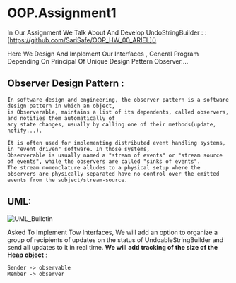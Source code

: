# OOP.Assignment1
 
In Our Assignment We Talk About  And Develop UndoStringBuilder :
: [https://github.com/SariSafe/OOP_HW_00_ARIEL]()

Here We Design And Implement Our Interfaces , General Program 
Depending On Principal  Of Unique Design Pattern Observer....

## Observer Design Pattern :
````
In software design and engineering, the observer pattern is a software design pattern in which an object,
is Observerable, maintains a list of its dependents, called observers, and notifies them automatically of 
any state changes, usually by calling one of their methods(update, notify...).

It is often used for implementing distributed event handling systems, in "event driven" software. In those systems,
Observerable is usually named a "stream of events" or "stream source of events", while the observers are called "sinks of events". 
The stream nomenclature alludes to a physical setup where the observers are physically separated have no control over the emitted events from the subject/stream-source.

````
## UML:
![UML_Bulletin](https://user-images.githubusercontent.com/98646866/209549218-75eac602-6b5e-47c9-a526-1eb6f593878c.png)

 
Asked To Implement Tow Interfaces, We will add an option to organize a group of recipients of updates on the status of
UndoableStringBuilder and send all updates to it in real time.
 **We will add tracking of the size of the Heap object** 
: 


````
Sender -> observable
Member -> observer 
````
